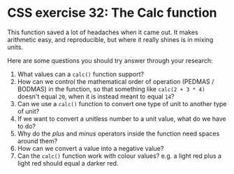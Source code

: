 # CSS exercise 32: The Calc function

This function saved a lot of headaches when it came out. It makes arithmetic easy, and reproducible, but where it really shines is in mixing units.

Here are some questions you should try answer through your research:

1. What values can a `calc()` function support?
1. How can we control the mathematical order of operation (PEDMAS / BODMAS) in the function, so that something like `calc(2 + 3 * 4)` doesn't equal `20`, when it is instead meant to equal `14`?
1. Can we use a `calc()` function to convert one type of unit to another type of unit?
1. If we want to convert a unitless number to a unit value, what do we have to do?
1. Why do the *plus* and *minus* operators inside the function need spaces around them?
1. How can we convert a value into a negative value?
1. Can the `calc()` function work with colour values? e.g. a light red plus a light red should equal a darker red.

